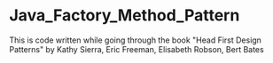 # Java_Factory_Method_Pattern
This is code written while going through the book "Head First Design Patterns" by Kathy Sierra, Eric Freeman, Elisabeth Robson, Bert Bates
